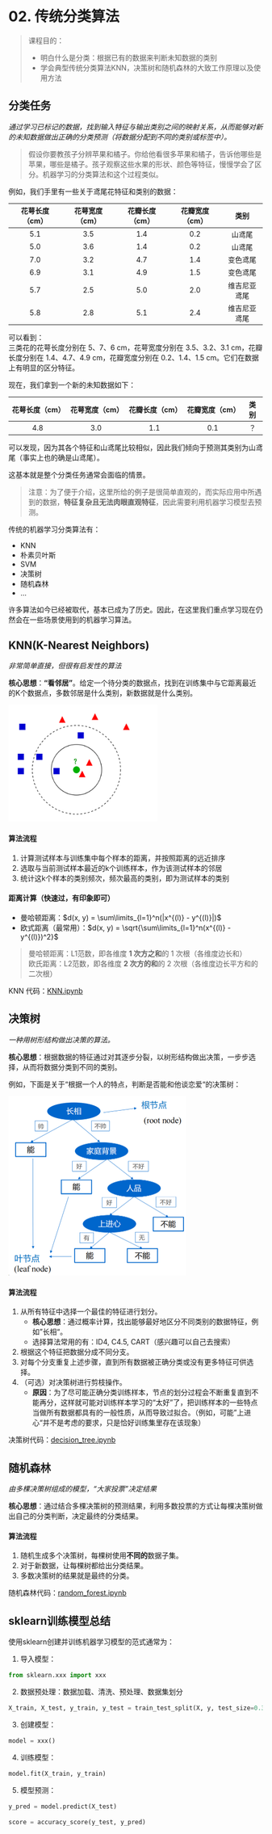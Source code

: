 # 02. 传统分类算法

> 课程目的：
>
> * 明白什么是分类：根据已有的数据来判断未知数据的类别
> * 学会典型传统分类算法KNN，决策树和随机森林的大致工作原理以及使用方法

## 分类任务

*通过学习已标记的数据，找到输入特征与输出类别之间的映射关系，从而能够对新的未知数据做出正确的分类预测（将数据分配到不同的类别或标签中）。*

> 假设你要教孩子分辨苹果和橘子。你给他看很多苹果和橘子，告诉他哪些是苹果，哪些是橘子。孩子观察这些水果的形状、颜色等特征，慢慢学会了区分。机器学习的分类算法和这个过程类似。

例如，我们手里有一些关于鸢尾花特征和类别的数据：

| 花萼长度（cm） | 花萼宽度（cm） | 花瓣长度（cm） | 花瓣宽度（cm） |     类别     |
| :------------: | :------------: | :------------: | :------------: | :----------: |
|      5.1       |      3.5       |      1.4       |      0.2       |    山鸢尾    |
|      5.0       |      3.6       |      1.4       |      0.2       |    山鸢尾    |
|      7.0       |      3.2       |      4.7       |      1.4       |   变色鸢尾   |
|      6.9       |      3.1       |      4.9       |      1.5       |   变色鸢尾   |
|      5.7       |      2.5       |      5.0       |      2.0       | 维吉尼亚鸢尾 |
|      5.8       |      2.8       |      5.1       |      2.4       | 维吉尼亚鸢尾 |

可以看到：  
三类花的花萼长度分别在 5、7、6 cm，花萼宽度分别在 3.5、3.2、3.1 cm，花瓣长度分别在 1.4、4.7、4.9 cm，花瓣宽度分别在 0.2、1.4、1.5 cm。它们在数据上有明显的区分特征。

现在，我们拿到一个新的未知数据如下：

| 花萼长度（cm） | 花萼宽度（cm） | 花瓣长度（cm） | 花瓣宽度（cm） | 类别 |
| :------------: | :------------: | :------------: | :------------: | :--: |
|      4.8       |      3.0       |      1.1       |      0.1       |  ？  |

可以发现，因为其各个特征和山鸢尾比较相似，因此我们倾向于预测其类别为山鸢尾（事实上也的确是山鸢尾）。

这基本就是整个分类任务通常会面临的情景。

> 注意：为了便于介绍，这里所给的例子是很简单直观的，而实际应用中所遇到的数据，**特征复杂且无法肉眼直观特征**，因此需要利用机器学习模型去预测。

传统的机器学习分类算法有：
- KNN
- 朴素贝叶斯
- SVM
- 决策树
- 随机森林
- ...

许多算法如今已经被取代，基本已成为了历史。因此，在这里我们重点学习现在仍然会在一些场景使用到的机器学习算法。



## KNN(K-Nearest Neighbors)

*非常简单直接，但很有启发性的算法*

**核心思想**：**“看邻居”**。给定一个待分类的数据点，找到在训练集中与它距离最近的K个数据点，多数邻居是什么类别，新数据就是什么类别。

<img src="assets/knn.png" alt="image-20240919103854971" style="zoom: 80%;" />

#### 算法流程

1. 计算测试样本与训练集中每个样本的距离，并按照距离的远近排序
2. 选取与当前测试样本最近的k个训练样本，作为该测试样本的邻居
3. 统计这k个样本的类别频次，频次最高的类别，即为测试样本的类别

#### 距离计算（快速过，有印象即可）

* 曼哈顿距离：$d(x, y) = \sum\limits_{l=1}^n(|x^{(l)} - y^{(l)}|)$
* 欧式距离（最常用）：$d(x, y) = \sqrt{\sum\limits_{l=1}^n(x^{(l)} - y^{(l)})^2}$

> 曼哈顿距离：L1范数，即各维度 **1 次方之和**的 1 次根（各维度边长和）  
> 欧氏距离：L2范数，即各维度 **2 次方的和**的 2 次根（各维度边长平方和的二次根）  

KNN 代码：[KNN.ipynb](./KNN.ipynb)

## 决策树

*一种用树形结构做出决策的算法。*

**核心思想**：根据数据的特征通过对其逐步分裂，以树形结构做出决策，一步步选择，从而将数据分类到不同的类别。

例如，下面是关于“根据一个人的特点，判断是否能和他谈恋爱“的决策树：

<img src="assets/decision_tree.png" alt="image-20240919115306265" style="zoom: 50%;" />



#### 算法流程

1. 从所有特征中选择一个最佳的特征进行划分。
   * **核心思想**：通过概率计算，找出能够最好地区分不同类别的数据特征，例如”长相“。
   * 选择算法常用的有：ID4, C4.5, CART（感兴趣可以自己去搜索）
2. 根据这个特征把数据分成不同分支。
3. 对每个分支重复上述步骤，直到所有数据被正确分类或没有更多特征可供选择。
4. （可选）对决策树进行剪枝操作。
   * **原因**：为了尽可能正确分类训练样本，节点的划分过程会不断重复直到不能再分，这样就可能对训练样本学习的“太好”了，把训练样本的一些特点当做所有数据都具有的一般性质，从而导致过拟合。（例如，可能”上进心“并不是考虑的要求，只是恰好训练集里存在该现象）

决策树代码：[decision_tree.ipynb](./decision_tree.ipynb)



## 随机森林

*由多棵决策树组成的模型，“大家投票”决定结果*

**核心思想**：通过结合多棵决策树的预测结果，利用多数投票的方式让每棵决策树做出自己的分类判断，决定最终的分类结果。

#### 算法流程

1. 随机生成多个决策树，每棵树使用**不同的**数据子集。
2. 对于新数据，让每棵树都给出分类结果。
3. 多数决策树的结果就是最终的分类。

随机森林代码：[random_forest.ipynb](./random_forest.ipynb)



## sklearn训练模型总结

使用sklearn创建并训练机器学习模型的范式通常为：

1. 导入模型：
```py
from sklearn.xxx import xxx
```
2. 数据预处理：数据加载、清洗、预处理、数据集划分
```py
X_train, X_test, y_train, y_test = train_test_split(X, y, test_size=0.3)
```
3. 创建模型：
```py
model = xxx()
```
4. 训练模型：
```py
model.fit(X_train, y_train)
```
5. 模型预测：
```py
y_pred = model.predict(X_test)
```
```py
score = accuracy_score(y_test, y_pred)
```